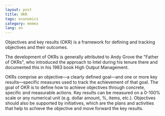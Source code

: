 ```yaml
---
layout: post
title: OKR
tags: economics
category: memex
lang: en
---
```


Objectives and key results (OKR) is a framework for defining and tracking objectives and their outcomes.

The development of OKRs is generally attributed to Andy Grove the "Father of OKRs", who introduced the approach to Intel during his tenure there and documented this in his 1983 book High Output Management.  

OKRs comprise an objective—a clearly defined goal—and one or more key results—specific measures used to track the achievement of that goal. The goal of OKR is to define how to achieve objectives through concrete, specific and measurable actions. Key results can be measured on a 0-100% scale or any numerical unit (e.g. dollar amount, %, items, etc.). Objectives should also be supported by initiatives, which are the plans and activities that help to achieve the objective and move forward the key results.